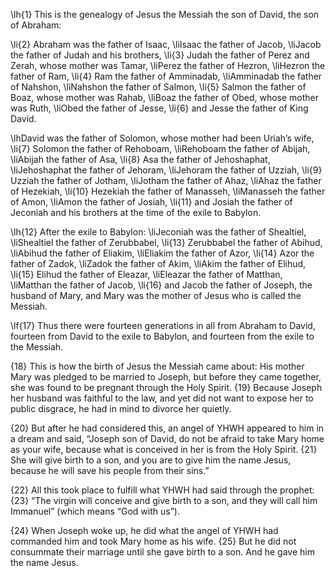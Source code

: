 \lh{1} This is the genealogy of Jesus the Messiah the son of David, the son of Abraham:

\li{2} Abraham was the father of Isaac,
\liIsaac the father of Jacob,
\liJacob the father of Judah and his brothers,
\li{3} Judah the father of Perez and Zerah, whose mother was Tamar,
\liPerez the father of Hezron,
\liHezron the father of Ram,
\li{4} Ram the father of Amminadab,
\liAmminadab the father of Nahshon,
\liNahshon the father of Salmon,
\li{5} Salmon the father of Boaz, whose mother was Rahab,
\liBoaz the father of Obed, whose mother was Ruth,
\liObed the father of Jesse,
\li{6} and Jesse the father of King David.

\lhDavid was the father of Solomon, whose mother had been Uriah’s wife,
\li{7} Solomon the father of Rehoboam,
\liRehoboam the father of Abijah,
\liAbijah the father of Asa,
\li{8} Asa the father of Jehoshaphat,
\liJehoshaphat the father of Jehoram,
\liJehoram the father of Uzziah,
\li{9} Uzziah the father of Jotham,
\liJotham the father of Ahaz,
\liAhaz the father of Hezekiah,
\li{10} Hezekiah the father of Manasseh,
\liManasseh the father of Amon,
\liAmon the father of Josiah,
\li{11} and Josiah the father of Jeconiah and his brothers at the time of the exile to Babylon.

\lh{12} After the exile to Babylon:
\liJeconiah was the father of Shealtiel,
\liShealtiel the father of Zerubbabel,
\li{13} Zerubbabel the father of Abihud,
\liAbihud the father of Eliakim,
\liEliakim the father of Azor,
\li{14} Azor the father of Zadok,
\liZadok the father of Akim,
\liAkim the father of Elihud,
\li{15} Elihud the father of Eleazar,
\liEleazar the father of Matthan,
\liMatthan the father of Jacob,
\li{16} and Jacob the father of Joseph, the husband of Mary, and Mary was the mother of Jesus who is called the Messiah.

\lf{17} Thus there were fourteen generations in all from Abraham to David, fourteen from David to the exile to Babylon, and fourteen from the exile to the Messiah.

{18} This is how the birth of Jesus the Messiah came about: His mother Mary was pledged to be married to Joseph, but before they came together, she was found to be pregnant through the Holy Spirit. {19} Because Joseph her husband was faithful to the law, and yet did not want to expose her to public disgrace, he had in mind to divorce her quietly.

{20} But after he had considered this, an angel of YHWH appeared to him in a dream and said, “Joseph son of David, do not be afraid to take Mary home as your wife, because what is conceived in her is from the Holy Spirit. {21} She will give birth to a son, and you are to give him the name Jesus, because he will save his people from their sins.”

{22} All this took place to fulfill what YHWH had said through the prophet: {23} “The virgin will conceive and give birth to a son, and they will call him Immanuel” (which means “God with us”).

{24} When Joseph woke up, he did what the angel of YHWH had commanded him and took Mary home as his wife. {25} But he did not consummate their marriage until she gave birth to a son. And he gave him the name Jesus.

